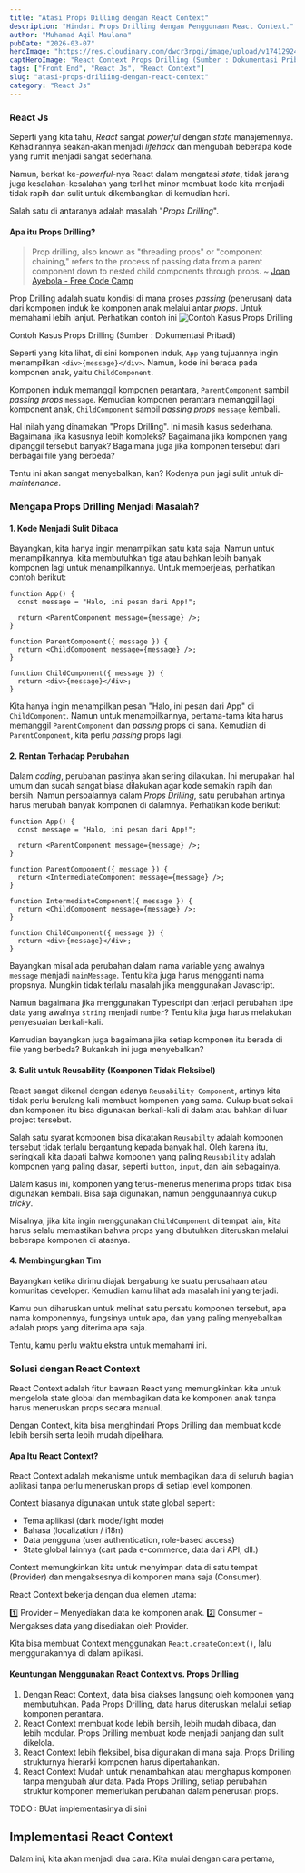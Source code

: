 ```yaml
---
title: "Atasi Props Dilling dengan React Context"
description: "Hindari Props Drilling dengan Penggunaan React Context."
author: "Muhamad Aqil Maulana"
pubDate: "2026-03-07"
heroImage: "https://res.cloudinary.com/dwcr3rpgi/image/upload/v1741292492/blogs/Atasi_Props-Dilling_dengan_React_Context_-_Hero_Image_vxqgio.png"
captHeroImage: "React Context Props Drilling (Sumber : Dokumentasi Pribadi)"
tags: ["Front End", "React Js", "React Context"]
slug: "atasi-props-driliing-dengan-react-context"
category: "React Js"
---
```


### React Js

Seperti yang kita tahu, _React_ sangat _powerful_ dengan _state_ manajemennya. Kehadirannya seakan-akan menjadi _lifehack_ dan mengubah beberapa kode yang rumit menjadi sangat sederhana.

Namun, berkat ke-_powerful_-nya React dalam mengatasi _state_, tidak jarang juga kesalahan-kesalahan yang terlihat minor membuat kode kita menjadi tidak rapih dan sulit untuk dikembangkan di kemudian hari.

Salah satu di antaranya adalah masalah "_Props Drilling_".

#### Apa itu Props Drilling?

> Prop drilling, also known as "threading props" or "component chaining," refers to the process of passing data from a parent component down to nested child components through props. ~ [Joan Ayebola - Free Code Camp](https://www.freecodecamp.org/news/prop-drilling-in-react-explained-with-examples/)

Prop Drilling adalah suatu kondisi di mana proses _passing_ (penerusan) data dari komponen induk ke komponen anak melalui antar _props_. Untuk memahami lebih lanjut. Perhatikan contoh ini
![Contoh Kasus Props Drilling](https://res.cloudinary.com/dwcr3rpgi/image/upload/v1741293147/blogs/Hindari%20props%20drlling%20dengan%20penggunaan%20React%20Context%20-%20Image%201.png)

<figcaption>
    Contoh Kasus Props Drilling (Sumber : Dokumentasi Pribadi)
  </figcaption>

Seperti yang kita lihat, di sini komponen induk, `App` yang tujuannya ingin menampilkan `<div>{message}</div>`. Namun, kode ini berada pada komponen anak, yaitu `ChildComponent`. 

Komponen induk memanggil komponen perantara, `ParentComponent` sambil _passing props_ `message`. Kemudian komponen perantara memanggil lagi komponent anak, `ChildComponent` sambil _passing props_ `message` kembali.

Hal inilah yang dinamakan "Props Drilling". Ini masih kasus sederhana. Bagaimana jika kasusnya lebih kompleks? Bagaimana jika komponen yang dipanggil tersebut banyak? Bagaimana juga jika komponen tersebut dari berbagai file yang berbeda?

Tentu ini akan sangat menyebalkan, kan? Kodenya pun jagi sulit untuk di-_maintenance_.

### Mengapa Props Drilling Menjadi Masalah?

#### 1. Kode Menjadi Sulit Dibaca
Bayangkan, kita hanya ingin menampilkan satu kata saja. Namun untuk menampilkannya, kita membutuhkan tiga atau bahkan lebih banyak komponen lagi untuk menampilkannya. Untuk memperjelas, perhatikan contoh berikut:
```
function App() {
  const message = "Halo, ini pesan dari App!";

  return <ParentComponent message={message} />;
}

function ParentComponent({ message }) {
  return <ChildComponent message={message} />;
}

function ChildComponent({ message }) {
  return <div>{message}</div>;
}

```

Kita hanya ingin menampilkan pesan "Halo, ini pesan dari App" di `ChildComponent`. Namun untuk menampilkannya, pertama-tama kita harus memanggil `ParentComponent` dan _passing_ props di sana. Kemudian di `ParentComponent`, kita perlu _passing_ props lagi.

#### 2. Rentan Terhadap Perubahan
Dalam _coding_, perubahan pastinya akan sering dilakukan. Ini merupakan hal umum dan sudah sangat biasa dilakukan agar kode semakin rapih dan bersih. Namun persoalannya dalam _Props Drilling_, satu perubahan artinya harus merubah banyak komponen di dalamnya.
Perhatikan kode berikut:
```
function App() {
  const message = "Halo, ini pesan dari App!";

  return <ParentComponent message={message} />;
}

function ParentComponent({ message }) {
  return <IntermediateComponent message={message} />;
}

function IntermediateComponent({ message }) {
  return <ChildComponent message={message} />;
}

function ChildComponent({ message }) {
  return <div>{message}</div>;
}

```

Bayangkan misal ada perubahan dalam nama variable yang awalnya `message` menjadi `mainMessage`. Tentu kita juga harus mengganti nama propsnya. Mungkin tidak terlalu masalah jika menggunakan Javascript.

Namun bagaimana jika menggunakan Typescript dan terjadi perubahan tipe data yang awalnya `string` menjadi `number`? Tentu kita juga harus melakukan penyesuaian berkali-kali.

Kemudian bayangkan juga bagaimana jika setiap komponen itu berada di file yang berbeda? Bukankah ini juga menyebalkan?

#### 3. Sulit untuk Reusability (Komponen Tidak Fleksibel)
React sangat dikenal dengan adanya `Reusability Component`, artinya kita tidak perlu berulang kali membuat komponen yang sama. Cukup buat sekali dan komponen itu bisa digunakan berkali-kali di dalam atau bahkan di luar project tersebut.

Salah satu syarat komponen bisa dikatakan `Reusabilty` adalah komponen tersebut tidak terlalu bergantung kepada banyak hal. Oleh karena itu, seringkali kita dapati bahwa komponen yang paling `Reusability` adalah komponen yang paling dasar, seperti `button`, `input`, dan lain sebagainya.

Dalam kasus ini, komponen yang terus-menerus menerima props tidak bisa digunakan kembali. Bisa saja digunakan, namun penggunaannya cukup _tricky_. 

Misalnya, jika kita ingin menggunakan `ChildComponent` di tempat lain, kita harus selalu memastikan bahwa props yang dibutuhkan diteruskan melalui beberapa komponen di atasnya.

#### 4. Membingungkan Tim
Bayangkan ketika dirimu diajak bergabung ke suatu perusahaan atau komunitas developer. Kemudian kamu lihat ada masalah ini yang terjadi.

Kamu pun diharuskan untuk melihat satu persatu komponen tersebut, apa nama komponennya, fungsinya untuk apa, dan yang paling menyebalkan adalah props yang diterima apa saja.

Tentu, kamu perlu waktu ekstra untuk memahami ini.

### Solusi dengan React Context
React Context adalah fitur bawaan React yang memungkinkan kita untuk mengelola state global dan membagikan data ke komponen anak tanpa harus meneruskan props secara manual.

Dengan Context, kita bisa menghindari Props Drilling dan membuat kode lebih bersih serta lebih mudah dipelihara.

#### Apa Itu React Context?
React Context adalah mekanisme untuk membagikan data di seluruh bagian aplikasi tanpa perlu meneruskan props di setiap level komponen.

Context biasanya digunakan untuk state global seperti:
- Tema aplikasi (dark mode/light mode)
- Bahasa (localization / i18n)
- Data pengguna (user authentication, role-based access)
- State global lainnya (cart pada e-commerce, data dari API, dll.)

Context memungkinkan kita untuk menyimpan data di satu tempat (Provider) dan mengaksesnya di komponen mana saja (Consumer).

React Context bekerja dengan dua elemen utama:

1️⃣ Provider – Menyediakan data ke komponen anak.
2️⃣ Consumer – Mengakses data yang disediakan oleh Provider.

Kita bisa membuat Context menggunakan `React.createContext()`, lalu menggunakannya di dalam aplikasi.

#### Keuntungan Menggunakan React Context vs. Props Drilling
1. Dengan React Context, data bisa diakses langsung oleh komponen yang membutuhkan. Pada Props Drilling,	data harus diteruskan melalui setiap komponen perantara.
2. React Context membuat kode lebih bersih, lebih mudah dibaca, dan lebih modular. Props Drilling membuat kode menjadi panjang dan sulit dikelola.
3. React Context lebih fleksibel, bisa digunakan di mana saja. Props Drilling strukturnya hierarki komponen harus dipertahankan.
4. React Context Mudah untuk menambahkan atau menghapus komponen tanpa mengubah alur data. Pada Props Drilling, setiap perubahan struktur komponen memerlukan perubahan dalam penerusan props.

TODO : BUat implementasinya di sini
## Implementasi React Context
Dalam ini, kita akan menjadi dua cara. Kita mulai dengan cara pertama,

